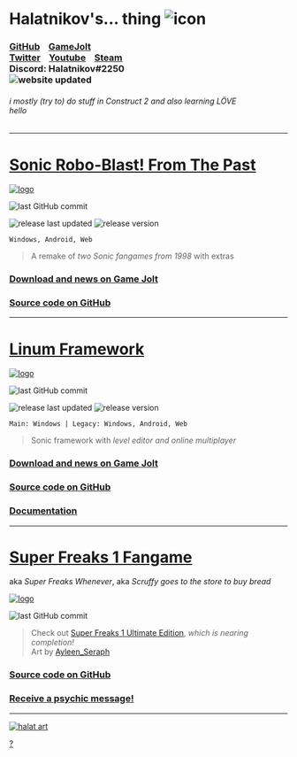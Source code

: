 # Halatnikov's... thing ![icon](https://cdn.discordapp.com/attachments/406052265963683840/944886384047583232/holat_ayleen-seraph_2x.png)

### [GitHub](https://github.com/Halatnikov) &nbsp;&nbsp; [GameJolt](https://gamejolt.com/@Halatnikov) <br> [Twitter](https://twitter.com/holatnikov) &nbsp;&nbsp; [Youtube](https://www.youtube.com/channel/UCaJJx5p_9KyaKZj02N82nJw) &nbsp;&nbsp; [Steam](https://steamcommunity.com/id/halatnikov) <br> Discord: Halatnikov#2250 <br> ![website updated](https://img.shields.io/github/last-commit/halatnikov/halatnikov.github.io?label=updated)

###### i mostly (try to) do stuff in Construct 2 and also learning LÖVE <br> hello

---

# [Sonic Robo-Blast! From The Past](https://gamejolt.com/games/srb_fromthepast/658544)

[![logo](https://media.discordapp.net/attachments/406052265963683840/944883384172302347/srbftp_dajumpjump.png)](https://gamejolt.com/games/srb_fromthepast/658544)

![last GitHub commit](https://img.shields.io/github/last-commit/halatnikov/SRBftp?label=last%20GitHub%20commit&logo=github)

![release last updated](https://img.shields.io/github/release-date/halatnikov/SRBftp?label=last%20updated)
![release version](https://img.shields.io/github/v/release/halatnikov/SRBftp?&label=version)

`Windows, Android, Web`

> A remake of *two Sonic fangames from 1998* with extras

### [Download and news on Game Jolt](https://gamejolt.com/games/srb_fromthepast/658544)

### [Source code on GitHub](https://github.com/Halatnikov/SRBftp)

---

# [Linum Framework](https://gamejolt.com/games/linum-framework/513673)

[![logo](https://cdn.discordapp.com/attachments/406052265963683840/944883321597493298/linum_ayleen-seraph_2x.png)](https://gamejolt.com/games/linum-framework/513673)

![last GitHub commit](https://img.shields.io/github/last-commit/halatnikov/linum-framework?label=last%20GitHub%20commit&logo=github)

![release last updated](https://img.shields.io/github/release-date/halatnikov/linum-framework?label=last%20updated)
![release version](https://img.shields.io/github/v/release/halatnikov/linum-framework?&label=version)

`Main: Windows | Legacy: Windows, Android, Web`

> Sonic framework with *level editor and online multiplayer*

### [Download and news on Game Jolt](https://gamejolt.com/games/linum-framework/513673)

### [Source code on GitHub](https://github.com/Halatnikov/linum-framework)

### [Documentation](https://halatnikov.github.io/linum-framework)

---

# [Super Freaks 1 Fangame](https://github.com/Halatnikov/Super-Freaks-1-Fangame)

aka *Super Freaks Whenever*, aka *Scruffy goes to the store to buy bread*

[![logo](https://media.discordapp.net/attachments/406052265963683840/1124851544613986437/scruffy_ayleen-seraph_small.png)](https://twitter.com/Ayleen_Seraph)

![last GitHub commit](https://img.shields.io/github/last-commit/halatnikov/Super-Freaks-1-Fangame?label=last%20GitHub%20commit&logo=github)

> Check out [Super Freaks 1 Ultimate Edition](https://superfreaks.neocities.org/), *which is nearing completion!*
> <br> Art by [Ayleen_Seraph](https://twitter.com/Ayleen_Seraph)

### [Source code on GitHub](https://github.com/Halatnikov/Super-Freaks-1-Fangame)

### [Receive a psychic message!](https://nohbodee.neocities.org)

---

[![halat art](https://media.discordapp.net/attachments/406052265963683840/1124857291729022996/happybirthdayhalat_ayleen-seraph_small.png)](https://twitter.com/Ayleen_Seraph/status/1208020827469430784)

[?](https://www.youtube.com/watch?v=FBSe_3qtgkc)

